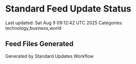 # Standard Feed Update Status
Last updated: Sat Aug  9 09:12:42 UTC 2025
Categories: technology,business,world

## Feed Files Generated

Generated by Standard Updates Workflow
